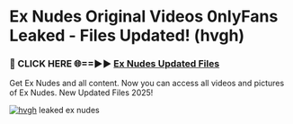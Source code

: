 # Ex Nudes Original Videos 0nlyFans Leaked - Files Updated! (hvgh)

<h3>🔴 CLICK HERE 🌐==►► <a href="https://tinyurl.com/yc6ubb5a" rel="nofollow">Ex Nudes Updated Files</a></h3>

Get Ex Nudes and all content. Now you can access all videos and pictures of Ex Nudes. New Updated Files 2025!

[![hvgh](https://i.imgur.com/7eu0CRL.gif)](https://tinyurl.com/yc6ubb5a)
leaked ex nudes